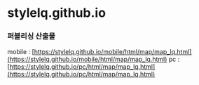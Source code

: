 # stylelq.github.io

### 퍼블리싱 산출물
mobile : [https://stylelq.github.io/mobile/html/map/map_lq.html](https://stylelq.github.io/mobile/html/map/map_lq.html)
pc : [https://stylelq.github.io/pc/html/map/map_lq.html](https://stylelq.github.io/pc/html/map/map_lq.html)
